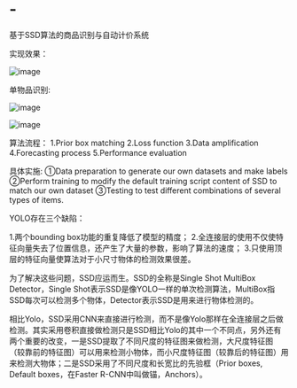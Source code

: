 # -
基于SSD算法的商品识别与自动计价系统

实现效果：

![image](https://github.com/hubooooo/Project-of-Machine-Vision-Course-/blob/master/result.PNG)

单物品识别:

![image](https://github.com/hubooooo/Project-of-Machine-Vision-Course-/blob/master/test.jpg)

![image](https://github.com/hubooooo/Project-of-Machine-Vision-Course-/blob/master/testResult.JPG)

算法流程：
1.Prior box matching
2.Loss function
3.Data amplification
4.Forecasting process
5.Performance evaluation

具体实施:
①Data preparation 
to generate our own datasets and make labels
②Perform training 
to modify the default training script content of SSD to match our own dataset
③Testing 
to test different combinations of several types of items.


YOLO存在三个缺陷：

1.两个bounding box功能的重复降低了模型的精度；
2.全连接层的使用不仅使特征向量失去了位置信息，还产生了大量的参数，影响了算法的速度；
3.只使用顶层的特征向量使算法对于小尺寸物体的检测效果很差。

为了解决这些问题，SSD应运而生。SSD的全称是Single Shot MultiBox Detector，Single Shot表示SSD是像YOLO一样的单次检测算法，MultiBox指SSD每次可以检测多个物体，Detector表示SSD是用来进行物体检测的。

相比Yolo，SSD采用CNN来直接进行检测，而不是像Yolo那样在全连接层之后做检测。其实采用卷积直接做检测只是SSD相比Yolo的其中一个不同点，另外还有两个重要的改变，一是SSD提取了不同尺度的特征图来做检测，大尺度特征图（较靠前的特征图）可以用来检测小物体，而小尺度特征图（较靠后的特征图）用来检测大物体；二是SSD采用了不同尺度和长宽比的先验框（Prior boxes, Default boxes，在Faster R-CNN中叫做锚，Anchors）。


